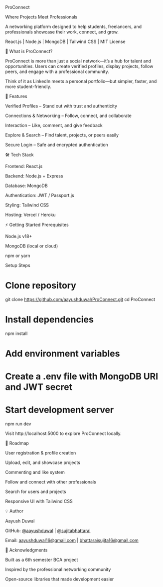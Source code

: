 ProConnect

Where Projects Meet Professionals

A networking platform designed to help students, freelancers, and professionals showcase their work, connect, and grow.

React.js | Node.js | MongoDB | Tailwind CSS | MIT License

🚀 What is ProConnect?

ProConnect is more than just a social network—it’s a hub for talent and opportunities. Users can create verified profiles, display projects, follow peers, and engage with a professional community.

Think of it as LinkedIn meets a personal portfolio—but simpler, faster, and more student-friendly.

🔑 Features

Verified Profiles – Stand out with trust and authenticity

Connections & Networking – Follow, connect, and collaborate

Interaction – Like, comment, and give feedback

Explore & Search – Find talent, projects, or peers easily

Secure Login – Safe and encrypted authentication

🛠 Tech Stack

Frontend: React.js

Backend: Node.js + Express

Database: MongoDB

Authentication: JWT / Passport.js

Styling: Tailwind CSS

Hosting: Vercel / Heroku

⚡ Getting Started
Prerequisites

Node.js v18+

MongoDB (local or cloud)

npm or yarn

Setup Steps
# Clone repository
git clone https://github.com/aayushduwal/ProConnect.git
cd ProConnect

# Install dependencies
npm install

# Add environment variables
# Create a .env file with MongoDB URI and JWT secret

# Start development server
npm run dev


Visit http://localhost:5000 to explore ProConnect locally.

📌 Roadmap

User registration & profile creation

Upload, edit, and showcase projects

Commenting and like system

Follow and connect with other professionals

Search for users and projects

Responsive UI with Tailwind CSS

💡 Author

Aayush Duwal

GitHub: [@aayushduwal](https://github.com/aayushduwal) | [@sujitabhattarai](..)

Email: aayushduwal16@gmail.com | bhattaraisujita16@gmail.com

🙏 Acknowledgments

Built as a 6th semester BCA project

Inspired by the professional networking community

Open-source libraries that made development easier
